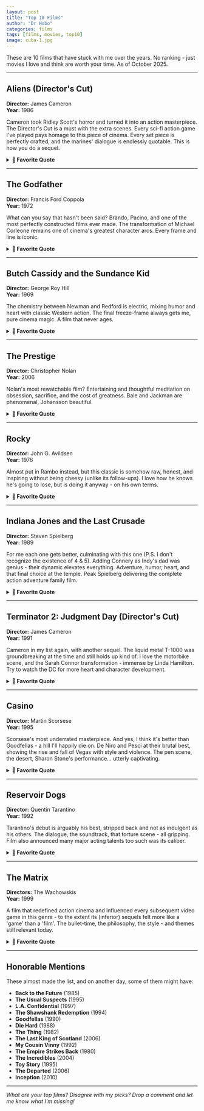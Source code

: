 ```yaml
---
layout: post
title: "Top 10 Films"
author: "Dr Hobo"
categories: films
tags: [films, movies, top10]
image: cuba-1.jpg
---
```


These are 10 films that have stuck with me over the years. No ranking - just movies I love and think are worth your time. As of October 2025.

---

## Aliens (Director's Cut)
**Director:** James Cameron  
**Year:** 1986

Cameron took Ridley Scott's horror and turned it into an action masterpiece. The Director's Cut is a must with the extra scenes. Every sci-fi action game I've played pays homage to this piece of cinema. Every set piece is perfectly crafted, and the marines' dialogue is endlessly quotable. This is how you do a sequel.

<details>
<summary><strong>💬 Favorite Quote</strong></summary>

> *They're coming outta the walls. They're coming outta the goddamn walls.*

</details>

---

## The Godfather
**Director:** Francis Ford Coppola  
**Year:** 1972

What can you say that hasn't been said? Brando, Pacino, and one of the most perfectly constructed films ever made. The transformation of Michael Corleone remains one of cinema's greatest character arcs. Every frame and line is iconic.

<details>
<summary><strong>💬 Favorite Quote</strong></summary>

> *Leave the gun. Take the cannoli.*

</details>

---

## Butch Cassidy and the Sundance Kid
**Director:** George Roy Hill  
**Year:** 1969

The chemistry between Newman and Redford is electric, mixing humor and heart with classic Western action. The final freeze-frame always gets me, pure cinema magic. A film that never ages.

<details>
<summary><strong>💬 Favorite Quote</strong></summary>

> *Shouldn't take more than a couple of days. I'm not picky. As long as she's smart, pretty, and sweet, and gentle, and tender, and refined, and lovely, and carefree...*

</details>

---

## The Prestige
**Director:** Christopher Nolan  
**Year:** 2006

Nolan's most rewatchable film? Entertaining and thoughtful meditation on obsession, sacrifice, and the cost of greatness. Bale and Jackman are phenomenal, Johansson beautiful.

<details>
<summary><strong>💬 Favorite Quote</strong></summary>

> *The secret impresses no one. The trick you use it for is everything.*

</details>

---

## Rocky
**Director:** John G. Avildsen  
**Year:** 1976

Almost put in Rambo instead, but this classic is somehow raw, honest, and inspiring without being cheesy (unlike its follow-ups). I love how he knows he's going to lose, but is doing it anyway - on his own terms.

<details>
<summary><strong>💬 Favorite Quote</strong></summary>

> *You're gonna eat lightnin' and you're gonna crap thunder!*

</details>

---

## Indiana Jones and the Last Crusade
**Director:** Steven Spielberg  
**Year:** 1989

For me each one gets better, culminating with this one (P.S. I don't recognize the existence of 4 & 5). Adding Connery as Indy's dad was genius - their dynamic elevates everything. Adventure, humor, heart, and that final choice at the temple. Peak Spielberg delivering the complete action adventure family film.

<details>
<summary><strong>💬 Favorite Quote</strong></summary>

> *Nazis. I hate these guys.*

</details>

---

## Terminator 2: Judgment Day (Director's Cut)
**Director:** James Cameron  
**Year:** 1991

Cameron in my list again, with another sequel. The liquid metal T-1000 was groundbreaking at the time and still holds up kind of. I love the motorbike scene, and the Sarah Connor transformation - immense by Linda Hamilton. Try to watch the DC for more heart and character development.

<details>
<summary><strong>💬 Favorite Quote</strong></summary>

> *I need your clothes, your boots and your motorcycle.*

</details>

---

## Casino
**Director:** Martin Scorsese  
**Year:** 1995

Scorsese's most underrated masterpiece. And yes, I think it's better than Goodfellas - a hill I'll happily die on. De Niro and Pesci at their brutal best, showing the rise and fall of Vegas with style and violence. The pen scene, the desert, Sharon Stone's performance... utterly captivating.

<details>
<summary><strong>💬 Favorite Quote</strong></summary>

> *Listen to me very carefully. There are three ways of doing things around here: the right way, the wrong way, and the way that I do it. You understand?*

</details>

---

## Reservoir Dogs
**Director:** Quentin Tarantino  
**Year:** 1992

Tarantino's debut is arguably his best, stripped back and not as indulgent as his others. The dialogue, the soundtrack, that torture scene - all gripping. Film also announced many major acting talents too such was its caliber.

<details>
<summary><strong>💬 Favorite Quote</strong></summary>

> *You keep talking like a bitch, I'm gonna slap you like a bitch.*

</details>

---

## The Matrix
**Directors:** The Wachowskis  
**Year:** 1999

A film that redefined action cinema and influenced every subsequent video game in this genre - to the extent its (inferior) sequels felt more like a 'game' than a 'film'. The bullet-time, the philosophy, the style - and themes still relevant today.

<details>
<summary><strong>💬 Favorite Quote</strong></summary>

> *I'm trying to free your mind, Neo. But I can only show you the door. You're the one that has to walk through it.*

</details>

---

## Honorable Mentions

These almost made the list, and on another day, some of them might have:

- **Back to the Future** (1985)
- **The Usual Suspects** (1995)
- **L.A. Confidential** (1997)
- **The Shawshank Redemption** (1994)
- **Goodfellas** (1990)
- **Die Hard** (1988)
- **The Thing** (1982)
- **The Last King of Scotland** (2006)
- **My Cousin Vinny** (1992)
- **The Empire Strikes Back** (1980)
- **The Incredibles** (2004)
- **Toy Story** (1995)
- **The Departed** (2006)
- **Inception** (2010)

---

*What are your top films? Disagree with my picks? Drop a comment and let me know what I'm missing!*
